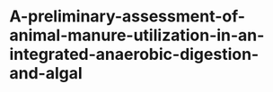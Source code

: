 # A-preliminary-assessment-of-animal-manure-utilization-in-an-integrated-anaerobic-digestion-and-algal
